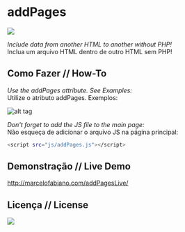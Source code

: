 # addPages
[![](https://img.shields.io/badge/made%20by-m--a--r--c--e--l--o-blue.svg)](http://marcelofabiano.com)

<i>Include data from another HTML to another without PHP!</i><br>
Inclua um arquivo HTML dentro de outro HTML sem PHP!

## Como Fazer // How-To

<i>Use the addPages attribute. See Examples:</i><br>
Utilize o atributo addPages. Exemplos:

![alt tag](http://i.imgur.com/Bw6tvSQ.png)

<i>Don't forget to add the JS file to the main page:</i><br>
Não esqueça de adicionar o arquivo JS na página principal:

```sh
<script src="js/addPages.js"></script>
```

## Demonstração // Live Demo

http://marcelofabiano.com/addPagesLive/

## Licença // License

![](https://img.shields.io/cocoapods/l/AFNetworking.svg)
